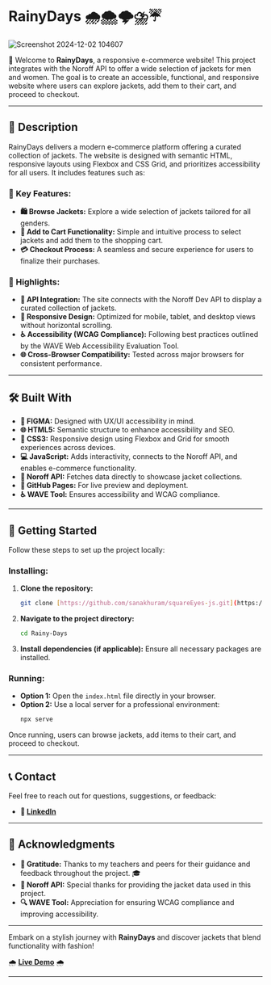 
# RainyDays 🌧️🌨️🌩️⛈️☔
![Screenshot 2024-12-02 104607](https://github.com/user-attachments/assets/5e933aab-2abf-44bf-8198-066c1ea55c8b)


🍂 Welcome to **RainyDays**, a responsive e-commerce website! This project integrates with the Noroff API to offer a wide selection of jackets for men and women. The goal is to create an accessible, functional, and responsive website where users can explore jackets, add them to their cart, and proceed to checkout.

---

## 📖 Description

RainyDays delivers a modern e-commerce platform offering a curated collection of jackets. The website is designed with semantic HTML, responsive layouts using Flexbox and CSS Grid, and prioritizes accessibility for all users. It includes features such as:

### 🌟 Key Features:
- **🛍️ Browse Jackets:** Explore a wide selection of jackets tailored for all genders.
- **🛒 Add to Cart Functionality:** Simple and intuitive process to select jackets and add them to the shopping cart.
- **💳 Checkout Process:** A seamless and secure experience for users to finalize their purchases.

### 🚀 Highlights:
- **🔗 API Integration:** The site connects with the Noroff Dev API to display a curated collection of jackets.
- **📱 Responsive Design:** Optimized for mobile, tablet, and desktop views without horizontal scrolling.
- **♿ Accessibility (WCAG Compliance):** Following best practices outlined by the WAVE Web Accessibility Evaluation Tool.
- **🌐 Cross-Browser Compatibility:** Tested across major browsers for consistent performance.

---

## 🛠️ Built With

- **🎨 FIGMA:** Designed with UX/UI accessibility in mind.
- **🌐 HTML5:** Semantic structure to enhance accessibility and SEO.
- **🎨 CSS3:** Responsive design using Flexbox and Grid for smooth experiences across devices.
- **💻 JavaScript:** Adds interactivity, connects to the Noroff API, and enables e-commerce functionality.
- **🔗 Noroff API:** Fetches data directly to showcase jacket collections.
- **🚀 GitHub Pages:** For live preview and deployment.
- **♿ WAVE Tool:** Ensures accessibility and WCAG compliance.

---

## 🚀 Getting Started

Follow these steps to set up the project locally:

### Installing:
1. **Clone the repository:**
   ```bash
   git clone [https://github.com/sanakhuram/squareEyes-js.git](https://github.com/sanakhuram/Rainy-Days)
   ```
2. **Navigate to the project directory:**
   ```bash
   cd Rainy-Days
   ```
3. **Install dependencies (if applicable):** Ensure all necessary packages are installed.

### Running:
- **Option 1:** Open the `index.html` file directly in your browser.
- **Option 2:** Use a local server for a professional environment:
  ```bash
  npx serve
  ```

Once running, users can browse jackets, add items to their cart, and proceed to checkout.

---

## 📞 Contact

Feel free to reach out for questions, suggestions, or feedback:

- **🔗 [LinkedIn](#)**

---

## 🙌 Acknowledgments

- **🙏 Gratitude:** Thanks to my teachers and peers for their guidance and feedback throughout the project. 🎓
- **📡 Noroff API:** Special thanks for providing the jacket data used in this project.
- **🔍 WAVE Tool:** Appreciation for ensuring WCAG compliance and improving accessibility.

---

Embark on a stylish journey with **RainyDays** and discover jackets that blend functionality with fashion! 

🌧️ **[Live Demo](https://sanakhuram.github.io/Rainy-Days/)** 🌧️

--- 

